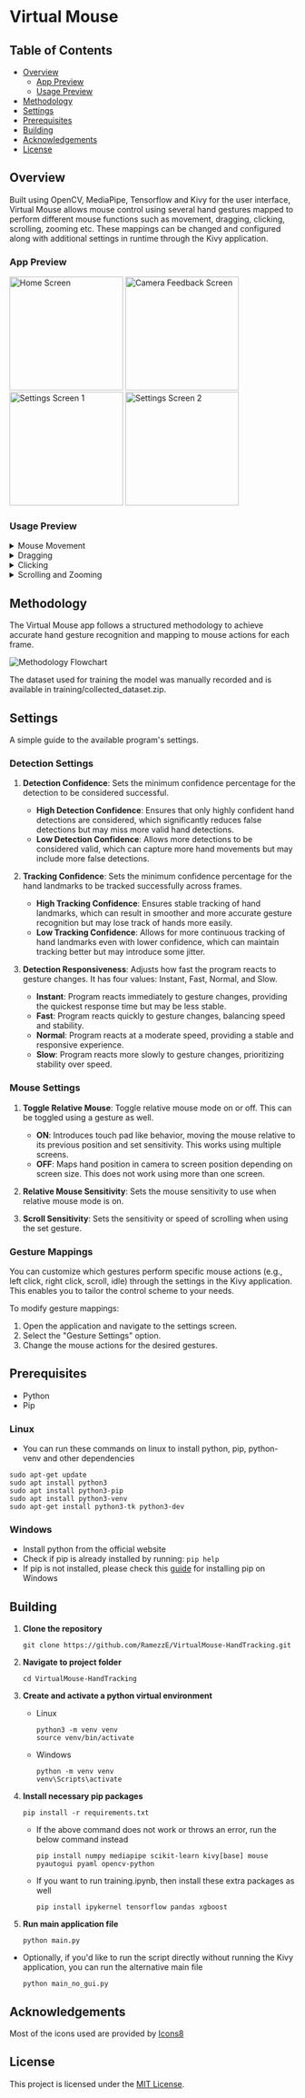 # Virtual Mouse

## Table of Contents
- [Overview](#overview)
  - [App Preview](#app-preview)
  - [Usage Preview](#usage-preview)
- [Methodology](#methodology)
- [Settings](#settings)
- [Prerequisites](#prerequisites)
- [Building](#building)
- [Acknowledgements](#acknowledgements)
- [License](#license)

## Overview

Built using OpenCV, MediaPipe, Tensorflow and Kivy for the user interface, Virtual Mouse allows mouse control using several hand gestures mapped to perform different mouse functions such as movement, dragging, clicking, scrolling, zooming etc. These mappings can be changed and configured along with additional settings in runtime through the Kivy application.

### App Preview

<p align="left">

  <img src="https://github.com/RamezzE/VirtualMouse-HandTracking/assets/117018553/d8aa8a15-9909-4fe9-a4cf-5f111e60f317" alt="Home Screen" height="200">
  <img src="https://github.com/RamezzE/VirtualMouse-HandTracking/assets/117018553/af41b857-a3d2-4b3d-b390-4ddb3d9aa6b7" alt="Camera Feedback Screen" height="200">
  <img src="https://github.com/RamezzE/VirtualMouse-HandTracking/assets/117018553/525fcf55-4758-4024-8715-3205220e4123" alt="Settings Screen 1" height="200">
  <img src="https://github.com/RamezzE/VirtualMouse-HandTracking/assets/117018553/0d81a47c-586b-440e-8f50-29a9a2ee7b35" alt="Settings Screen 2" height="200">
</p>

### Usage Preview

<details>
<summary>Mouse Movement</summary>
  
&nbsp;

  - Absolute Mouse:

  <img src="https://github.com/RamezzE/VirtualMouse-HandTracking/assets/117018553/0ac1098a-0db6-45ee-b873-30e4e710522d" alt="Settings Screen 1" height="300">

  - Relative Mouse:

  <img src="https://github.com/RamezzE/VirtualMouse-HandTracking/assets/117018553/305f2263-95d3-4e43-bb4f-eb68835ef1ae" alt="Settings Screen 1" height="300">

</details>

<details>
  <summary>Dragging</summary>
  
  &nbsp;
  
  <img src="https://github.com/RamezzE/VirtualMouse-HandTracking/assets/117018553/c4654c4d-cc0f-4c72-b2c4-842b509c9696" alt="Settings Screen 1" height="300">

</details>

<details>
  <summary>Clicking</summary>
  
  &nbsp;
  
  <img src="https://github.com/RamezzE/VirtualMouse-HandTracking/assets/117018553/bcecb601-78ff-4d8a-8528-7a65f930e392" alt="Settings Screen 1" height="300">
</details>

<details>
  <summary>Scrolling and Zooming</summary>
  
  &nbsp;
  
  <img src="https://github.com/RamezzE/VirtualMouse-HandTracking/assets/117018553/60a7baac-52f6-4a28-8001-d4501033700b" alt="Settings Screen 1" height="300">

</details>

## Methodology

The Virtual Mouse app follows a structured methodology to achieve accurate hand gesture recognition and mapping to mouse actions for each frame.

![Methodology Flowchart](https://github.com/RamezzE/VirtualMouse-HandTracking/assets/117018553/7db9f201-7720-4c0c-9c5e-944f7876b4dc)

The dataset used for training the model was manually recorded and is available in training/collected_dataset.zip. 

## Settings

A simple guide to the available program's settings.

### Detection Settings

1.  **Detection Confidence**: Sets the minimum confidence percentage for the detection to be considered successful.
     - **High Detection Confidence**: Ensures that only highly confident hand detections are considered, which significantly reduces false detections but may miss more valid hand detections.
     - **Low Detection Confidence**: Allows more detections to be considered valid, which can capture more hand movements but may include more false detections.

2. **Tracking Confidence**: Sets the minimum confidence percentage for the hand landmarks to be tracked successfully across frames.
   - **High Tracking Confidence**: Ensures stable tracking of hand landmarks, which can result in smoother and more accurate gesture recognition but may lose track of hands more easily.
   - **Low Tracking Confidence**: Allows for more continuous tracking of hand landmarks even with lower confidence, which can maintain tracking better but may introduce some jitter.

3. **Detection Responsiveness**: Adjusts how fast the program reacts to gesture changes. It has four values: Instant, Fast, Normal, and Slow.
   - **Instant**: Program reacts immediately to gesture changes, providing the quickest response time but may be less stable.
   - **Fast**: Program reacts quickly to gesture changes, balancing speed and stability.
   - **Normal**: Program reacts at a moderate speed, providing a stable and responsive experience.
   - **Slow**: Program reacts more slowly to gesture changes, prioritizing stability over speed.

### Mouse Settings

1. **Toggle Relative Mouse**: Toggle relative mouse mode on or off. This can be toggled using a gesture as well.
    - **ON**: Introduces touch pad like behavior, moving the mouse relative to its previous position and set sensitivity. This works using multiple screens.
    - **OFF**: Maps hand position in camera to screen position depending on screen size. This does not work using more than one screen.

2. **Relative Mouse Sensitivity**: Sets the mouse sensitivity to use when relative mouse mode is on.

3. **Scroll Sensitivity**: Sets the sensitivity or speed of scrolling when using the set gesture.

### Gesture Mappings

You can customize which gestures perform specific mouse actions (e.g., left click, right click, scroll, idle) through the settings in the Kivy application. This enables you to tailor the control scheme to your needs.

To modify gesture mappings:
1. Open the application and navigate to the settings screen.
2. Select the "Gesture Settings" option.
3. Change the mouse actions for the desired gestures.

## Prerequisites
- Python
- Pip

### Linux
- You can run these commands on linux to install python, pip, python-venv and other dependencies

```
sudo apt-get update
sudo apt install python3
sudo apt install python3-pip
sudo apt install python3-venv
sudo apt-get install python3-tk python3-dev
```

### Windows
- Install python from the official website
- Check if pip is already installed by running: `pip help`
- If pip is not installed, please check this [guide](https://www.geeksforgeeks.org/download-and-install-pip-latest-version/#windows) for installing pip on Windows

## Building

1. **Clone the repository**

    ```
    git clone https://github.com/RamezzE/VirtualMouse-HandTracking.git
    ```

2. **Navigate to project folder**
  
    ```
    cd VirtualMouse-HandTracking
    ```

3. **Create and activate a python virtual environment**

      - Linux
      
          ```
          python3 -m venv venv
          source venv/bin/activate
          ```
      
      - Windows
      
          ```
          python -m venv venv
          venv\Scripts\activate
          ```

4. **Install necessary pip packages**

    ```
    pip install -r requirements.txt
    ``` 

    - If the above command does not work or throws an error, run the below command instead
    
        ```
        pip install numpy mediapipe scikit-learn kivy[base] mouse pyautogui pyaml opencv-python
        ```
    
    - If you want to run training.ipynb, then install these extra packages as well
    
        ```
        pip install ipykernel tensorflow pandas xgboost
        ```

5. **Run main application file**

    ```
    python main.py
    ```

- Optionally, if you'd like to run the script directly without running the Kivy application, you can run the alternative main file

    ```
    python main_no_gui.py
    ```

## Acknowledgements

Most of the icons used are provided by [Icons8](https://icons8.com/)

## License

This project is licensed under the [MIT License](LICENSE).
